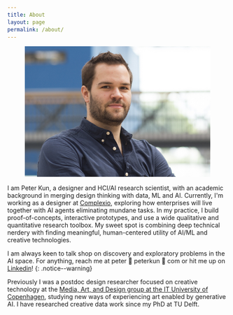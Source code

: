 ```yaml
---
title: About
layout: page
permalink: /about/
---
```


<figure>
	<a href="/images/tud_headshot_wide.jpg"><img src="/images/tud_headshot_wide.jpg"></a>
</figure>

I am Peter Kun, a designer and HCI/AI research scientist, with an academic background in merging design thinking with data, ML and AI. Currently, I'm working as a designer at [Complexio](https://complexio.com/), exploring how enterprises will live together with AI agents eliminating mundane tasks. In my practice, I build proof-of-concepts, interactive prototypes, and use a wide qualitative and quantitative research toolbox. My sweet spot is combining deep technical nerdery with finding meaningful, human-centered utility of AI/ML and creative technologies.

I am always keen to talk shop on discovery and exploratory problems in the AI space. For anything, reach me at peter 🦀 peterkun 🦀 com or hit me up on [Linkedin](https://www.linkedin.com/in/peterkun/)!
{: .notice--warning}

Previously I was a postdoc design researcher focused on creative technology at the [Media, Art, and Design group at the IT University of Copenhagen](https://mad.itu.dk), studying new ways of experiencing art enabled by generative AI. I have researched creative data work since my PhD at TU Delft.
